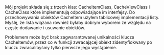 Mój projekt składa się z trzech klas: CacheItemClass, CacheViewClass i CacheClass które implementują odpowiadające im interfejsy.
Do przechowywania obiektów CacheItem użyłem tablicowej implementacji listy. Myślę, że lista wiązana również byłaby dobrym wyborem 
ze względu na częste dodawanie i usuwanie obiektów.

Problemem może być brak zagwarantowanej unikalności klucza CacheItemów, przez co w funkcji zwracającej obiekt zidentyfiokwany
po kluczu zwracalibyśmy tylko pierwsze jego wystąpienie.
